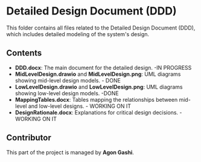 # Detailed Design Document (DDD)

This folder contains all files related to the Detailed Design Document (DDD), which includes detailed modeling of the system's design.

## Contents
- **DDD.docx**: The main document for the detailed design.                                             -IN PROGRESS
- **MidLevelDesign.drawio** and **MidLevelDesign.png**: UML diagrams showing mid-level design models.  - DONE
- **LowLevelDesign.drawio** and **LowLevelDesign.png**: UML diagrams showing low-level design models.  -DONE
- **MappingTables.docx**: Tables mapping the relationships between mid-level and low-level designs.  - WORKING ON IT
- **DesignRationale.docx**: Explanations for critical design decisions.                              -WORKING ON IT

## Contributor
This part of the project is managed by **Agon Gashi**.
